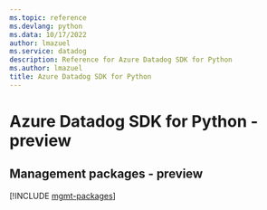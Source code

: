 ```yaml
---
ms.topic: reference
ms.devlang: python
ms.data: 10/17/2022
author: lmazuel
ms.service: datadog
description: Reference for Azure Datadog SDK for Python
ms.author: lmazuel
title: Azure Datadog SDK for Python
---
```

# Azure Datadog SDK for Python - preview

## Management packages - preview
[!INCLUDE [mgmt-packages](datadog-mgmt-index.md)]
